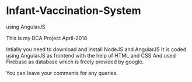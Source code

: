 # Infant-Vaccination-System
using AngularJS 


This is my BCA Project April-2018

Intially you need to download and install NodeJS and AngularJS
It is coded using AngularJS as frontend with the help of HTML and CSS
And used Firebase as database which is freely provided by google.

You can leave your comments for any queries.
